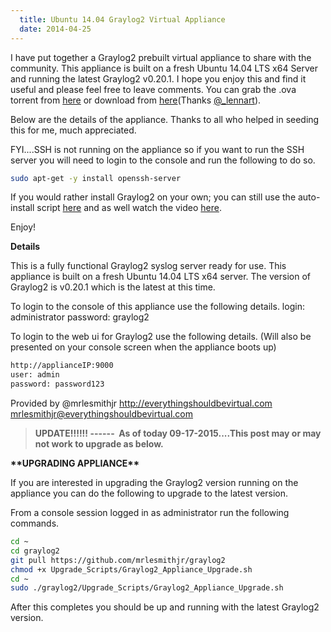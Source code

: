 ```yaml
---
  title: Ubuntu 14.04 Graylog2 Virtual Appliance
  date: 2014-04-25
---
```


I have put together a Graylog2 prebuilt virtual appliance to share with
the community. This appliance is built on a fresh Ubuntu 14.04 LTS x64
Server and running the latest Graylog2 v0.20.1. I hope you enjoy this
and find it useful and please feel free to leave comments. You can grab
the .ova torrent from
[here](magnet:?xt=urn:btih:4KKNW3GBKJYS5MIXEXYHGMNWKWB5HNM5&dn=Ubuntu%2014.04%20x64%20Graylog2%20Appliance.ova&tr=udp%3a%2f%2ftracker.openbittorrent.com%3a80&tr=udp%3a%2f%2ftracker.publicbt.com%3a80&tr=udp%3a%2f%2ftracker.istole.it%3a80&tr=udp%3a%2f%2ftracker.ccc.de%3a80 "Graylog2 Virtual Appliance Torrent")
or download from [here](https://t.co/yr4qZChh3S "https\://t.co/yr4qZChh3S")(Thanks [@\_lennart](https://twitter.com/_lennart "@\_lennart")).

Below are the details of the appliance. Thanks to all who helped in
seeding this for me, much appreciated.

FYI....SSH is not running on the appliance so if you want to run the
SSH server you will need to login to the console and run the following
to do so.

```bash
sudo apt-get -y install openssh-server
```

If you would rather install Graylog2 on your own; you can still use the
auto-install script
[here](http://everythingshouldbevirtual.com/ubuntu-12-04-graylog2-installation "Ubuntu 12.04 Graylog2 Installation")
and as well watch the video [here](http://everythingshouldbevirtual.com/ubuntu-graylog2-auto-install-script-video "Ubuntu Graylog2 Auto Install Script – Video").

Enjoy!

**Details**

This is a fully functional Graylog2 syslog server ready for use. This
appliance is built on a fresh Ubuntu 14.04 LTS x64 server. The version
of Graylog2 is v0.20.1 which is the latest at this time.

To login to the console of this appliance use the following details.
login: administrator
password: graylog2

To login to the web ui for Graylog2 use the following details. (Will
also be presented on your console screen when the appliance boots up)

```bash
http://applianceIP:9000
user: admin
password: password123
```

Provided by @mrlesmithjr
<http://everythingshouldbevirtual.com>
mrlesmithjr@everythingshouldbevirtual.com

> **UPDATE!!!!!! ------  As of today 09-17-2015....This post may
> or may not work to upgrade as below.**

**\*\***UPGRADING APPLIANCE**\*\***

If you are interested in upgrading the Graylog2 version running on the
appliance you can do the following to upgrade to the latest version.

From a console session logged in as administrator run the following
commands.

```bash
cd ~
cd graylog2
git pull https://github.com/mrlesmithjr/graylog2
chmod +x Upgrade_Scripts/Graylog2_Appliance_Upgrade.sh
cd ~
sudo ./graylog2/Upgrade_Scripts/Graylog2_Appliance_Upgrade.sh
```

After this completes you should be up and running with the latest
Graylog2 version.
